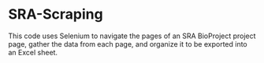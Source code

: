 # SRA-Scraping

This code uses Selenium to navigate the pages of an SRA BioProject project page, gather the data from each page, and organize it to be exported
into an Excel sheet.
